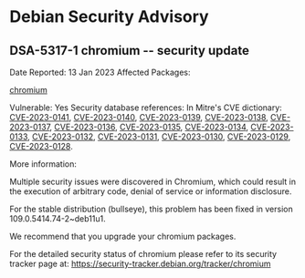 
Debian Security Advisory
========================


DSA-5317-1 chromium -- security update
--------------------------------------



Date Reported:
13 Jan 2023
Affected Packages:

[chromium](https://packages.debian.org/src:chromium)

Vulnerable:
Yes
Security database references:
In Mitre's CVE dictionary: [CVE-2023-0141](https://security-tracker.debian.org/tracker/CVE-2023-0141), [CVE-2023-0140](https://security-tracker.debian.org/tracker/CVE-2023-0140), [CVE-2023-0139](https://security-tracker.debian.org/tracker/CVE-2023-0139), [CVE-2023-0138](https://security-tracker.debian.org/tracker/CVE-2023-0138), [CVE-2023-0137](https://security-tracker.debian.org/tracker/CVE-2023-0137), [CVE-2023-0136](https://security-tracker.debian.org/tracker/CVE-2023-0136), [CVE-2023-0135](https://security-tracker.debian.org/tracker/CVE-2023-0135), [CVE-2023-0134](https://security-tracker.debian.org/tracker/CVE-2023-0134), [CVE-2023-0133](https://security-tracker.debian.org/tracker/CVE-2023-0133), [CVE-2023-0132](https://security-tracker.debian.org/tracker/CVE-2023-0132), [CVE-2023-0131](https://security-tracker.debian.org/tracker/CVE-2023-0131), [CVE-2023-0130](https://security-tracker.debian.org/tracker/CVE-2023-0130), [CVE-2023-0129](https://security-tracker.debian.org/tracker/CVE-2023-0129), [CVE-2023-0128](https://security-tracker.debian.org/tracker/CVE-2023-0128).  

More information:

Multiple security issues were discovered in Chromium, which could result
in the execution of arbitrary code, denial of service or information
disclosure.


For the stable distribution (bullseye), this problem has been fixed in
version 109.0.5414.74-2~deb11u1.


We recommend that you upgrade your chromium packages.


For the detailed security status of chromium please refer to
its security tracker page at:
<https://security-tracker.debian.org/tracker/chromium>





